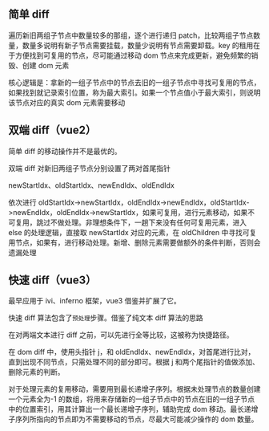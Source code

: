 ## 简单 diff

遍历新旧两组子节点中数量较多的那组，逐个进行递归 patch，比较两组子节点数量，数量多说明有新子节点需要挂载，数量少说明有节点需要卸载。key 的租用在于方便找到可复用的节点，尽可能通过移动 dom 节点来完成更新，避免频繁的销毁、创建 dom 元素

核心逻辑是：拿新的一组子节点中的节点去旧的一组子节点中寻找可复用的节点，如果找到就记录索引位置，称为最大索引。如果一个节点值小于最大索引，则说明该节点对应的真实 dom 元素需要移动

## 双端 diff（vue2）

简单 diff 的移动操作并不是最优的。

双端 diff 对新旧两组子节点分别设置了两对首尾指针

newStartIdx、oldStartIdx、newEndIdx、oldEndIdx

依次进行 oldStartIdx->newStartIdx，oldEndIdx->newEndIdx，oldStartIdx->newEndIdx，oldEndIdx->newStartIdx，如果可复用，进行元素移动，如果不可复用，跳过不做处理。非理想条件下，一趟下来没有任何可复用元素，进入 else 的处理逻辑，直接取 newStartIdx 对应的元素，在 oldChildren 中寻找可复用节点，如果有，进行移动处理。新增、删除元素需要做额外的条件判断，否则会遗漏处理

## 快速 diff（vue3）

最早应用于 ivi、inferno 框架，vue3 借鉴并扩展了它。

快速 diff 算法包含了`预处理`步骤。借鉴了纯文本 diff 算法的思路

在对两端文本进行 diff 之前，可以先进行全等比较，这被称为快捷路径。

在 dom diff 中，使用头指针 j，和 oldEndIdx、newEndIdx，对首尾进行比对，直到出现不同节点，只需处理不同的部分即可。根据 j 和两个尾指针的值做添加、删除元素的判断。

对于处理元素的复用移动，需要用到最长递增子序列。根据未处理节点的数量创建一个元素全为-1 的数组，将用来存储新的一组子节点中的节点在旧的一组子节点中的位置索引，用其计算出一个最长递增子序列，辅助完成 dom 移动。最长递增子序列所指向的节点即为不需要移动的节点，尽最大可能减少操作的 dom 数量。
